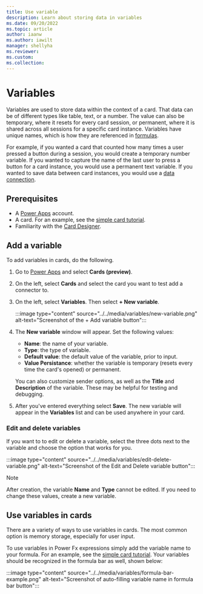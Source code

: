 ```yaml
---
title: Use variable
description: Learn about storing data in variables
ms.date: 09/20/2022
ms.topic: article
author: iaanw
ms.author: iawilt
manager: shellyha
ms.reviewer: 
ms.custom: 
ms.collection: 
---
```


# Variables

Variables are used to store data within the context of a card. That data can be of different types like table, text, or a number. The value can also be temporary, where it resets for every card session, or permanent, where it is shared across all sessions for a specific card instance. Variables have unique names, which is how they are referenced in [formulas](../../make-a-card/power-fx/intro-to-pfx.md).

For example, if you wanted a card that counted how many times a user pressed a button during a session, you would create a temporary number variable. If you wanted to capture the name of the last user to press a button for a card instance, you would use a permanent text variable. If you wanted to save data between card instances, you would use a [data connection](../connectors/connector-intro.md).

## Prerequisites

- A [Power Apps](https://powerapps.microsoft.com/) account.
- A card. For an example, see the [simple card tutorial](../../tutorials/hello-world-card.md).
- Familiarity with the [Card Designer](../designer-overview.md).

## Add a variable

To add variables in cards, do the following.

1. Go to [Power Apps](https://make.test.powerapps.com/) and select **Cards (preview)**.
1. On the left, select **Cards** and select the card you want to test add a connector to.
1. On the left, select **Variables**. Then select **+ New variable**.

    :::image type="content" source="../../media/variables/new-variable.png" alt-text="Screenshot of the + Add variable button":::

1. The **New variable** window will appear. Set the following values:
    - **Name**: the name of your variable.
    - **Type**: the type of variable.
    - **Default value**: the default value of the variable, prior to input.
    - **Value Persistance**: whether the variable is temporary (resets every time the card's opened) or permanent.

    You can also customize sender options, as well as the **Title** and **Description** of the variable. These may be helpful for testing and debugging.
1. After you've entered everything select **Save**. The new variable will appear in the **Variables** list and can be used anywhere in your card.

### Edit and delete variables

If you want to to edit or delete a variable, select the three dots next to the variable and choose the option that works for you.

:::image type="content" source="../../media/variables/edit-delete-variable.png" alt-text="Screenshot of the Edit and Delete variable button":::

>[!NOTE]
> After creation, the variable **Name** and **Type** cannot be edited. If you need to change these values, create a new variable.

## Use variables in cards

There are a variety of ways to use variables in cards. The most common option is memory storage, especially for user input.

To use variables in Power Fx expressions simply add the variable name to your formula. For an example, see the [simple card tutorial](../../tutorials/hello-world-card.md). Your variables should be recognized in the formula bar as well, shown below:

:::image type="content" source="../../media/variables/formula-bar-example.png" alt-text="Screenshot of auto-filling variable name in formula bar button":::
